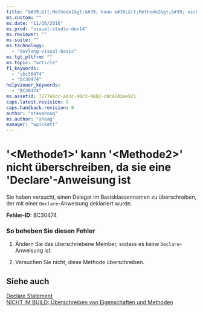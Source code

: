 ```yaml
---
title: "&#39;&lt;Methode1&gt;&#39; kann &#39;&lt;Methode2&gt;&#39; nicht &#252;berschreiben, da sie eine &#39;Declare&#39;-Anweisung ist | Microsoft Docs"
ms.custom: ""
ms.date: "11/16/2016"
ms.prod: "visual-studio-dev14"
ms.reviewer: ""
ms.suite: ""
ms.technology: 
  - "devlang-visual-basic"
ms.tgt_pltfrm: ""
ms.topic: "article"
f1_keywords: 
  - "vbc30474"
  - "bc30474"
helpviewer_keywords: 
  - "BC30474"
ms.assetid: 7277e8cc-aa3c-40c3-8682-c8c42d2ee921
caps.latest.revision: 9
caps.handback.revision: 9
author: "stevehoag"
ms.author: "shoag"
manager: "wpickett"
---
```

# &#39;&lt;Methode1&gt;&#39; kann &#39;&lt;Methode2&gt;&#39; nicht &#252;berschreiben, da sie eine &#39;Declare&#39;-Anweisung ist
Sie haben versucht, einen Delegat im Basisklassennamen zu überschreiben, der mit einer `Declare`\-Anweisung deklariert wurde.  
  
 **Fehler\-ID:** BC30474  
  
### So beheben Sie diesen Fehler  
  
1.  Ändern Sie das überschriebene Member, sodass es keine `Declare`\-Anweisung ist.  
  
2.  Versuchen Sie nicht, diese Methode überschreiben.  
  
## Siehe auch  
 [Declare Statement](../../visual-basic/language-reference/statements/declare-statement.md)   
 [NICHT IM BUILD: Überschreiben von Eigenschaften und Methoden](http://msdn.microsoft.com/de-de/2167e8f5-1225-4b13-9ebd-02591ba90213)